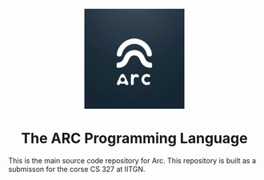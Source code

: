 <p align="center">
    <img src="image.png" alt="arc-logo" width="200"/>
</p>
<h1 align="center">The ARC Programming Language</h1>

This is the main source code repository for Arc. This repository is built as a submisson for the corse CS 327 at IITGN.  
